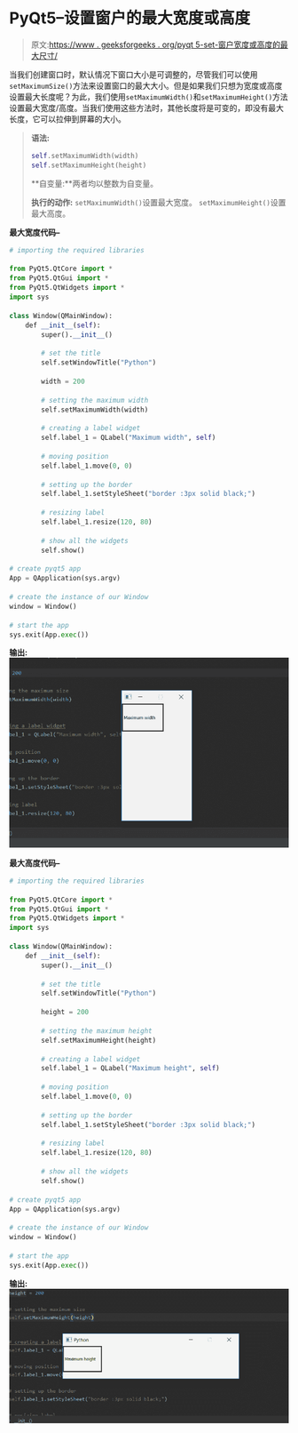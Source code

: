 # PyQt5–设置窗户的最大宽度或高度

> 原文:[https://www . geeksforgeeks . org/pyqt 5-set-窗户宽度或高度的最大尺寸/](https://www.geeksforgeeks.org/pyqt5-set-maximum-size-for-width-or-height-of-window/)

当我们创建窗口时，默认情况下窗口大小是可调整的，尽管我们可以使用`setMaximumSize()`方法来设置窗口的最大大小。但是如果我们只想为宽度或高度设置最大长度呢？为此，我们使用`setMaximumWidth()`和`setMaximumHeight()`方法设置最大宽度/高度。当我们使用这些方法时，其他长度将是可变的，即没有最大长度，它可以拉伸到屏幕的大小。

> **语法:**
> 
> ```py
> self.setMaximumWidth(width)
> self.setMaximumHeight(height)
> 
> ```
> 
> **自变量:**两者均以整数为自变量。
> 
> **执行的动作:**
> `setMaximumWidth()`设置最大宽度。
> `setMaximumHeight()`设置最大高度。

**最大宽度代码–**

```py
# importing the required libraries

from PyQt5.QtCore import * 
from PyQt5.QtGui import * 
from PyQt5.QtWidgets import * 
import sys

class Window(QMainWindow):
    def __init__(self):
        super().__init__()

        # set the title
        self.setWindowTitle("Python")

        width = 200

        # setting the maximum width
        self.setMaximumWidth(width)

        # creating a label widget
        self.label_1 = QLabel("Maximum width", self)

        # moving position
        self.label_1.move(0, 0)

        # setting up the border
        self.label_1.setStyleSheet("border :3px solid black;")

        # resizing label
        self.label_1.resize(120, 80)

        # show all the widgets
        self.show()

# create pyqt5 app
App = QApplication(sys.argv)

# create the instance of our Window
window = Window()

# start the app
sys.exit(App.exec())
```

**输出:**
![](img/d33f40a964d58ad5d8b8495434342125.png)

**最大高度代码–**

```py
# importing the required libraries

from PyQt5.QtCore import * 
from PyQt5.QtGui import * 
from PyQt5.QtWidgets import * 
import sys

class Window(QMainWindow):
    def __init__(self):
        super().__init__()

        # set the title
        self.setWindowTitle("Python")

        height = 200

        # setting the maximum height
        self.setMaximumHeight(height)

        # creating a label widget
        self.label_1 = QLabel("Maximum height", self)

        # moving position
        self.label_1.move(0, 0)

        # setting up the border
        self.label_1.setStyleSheet("border :3px solid black;")

        # resizing label
        self.label_1.resize(120, 80)

        # show all the widgets
        self.show()

# create pyqt5 app
App = QApplication(sys.argv)

# create the instance of our Window
window = Window()

# start the app
sys.exit(App.exec())
```

**输出:**
![](img/5152112cfc0c4588913e45247674a322.png)